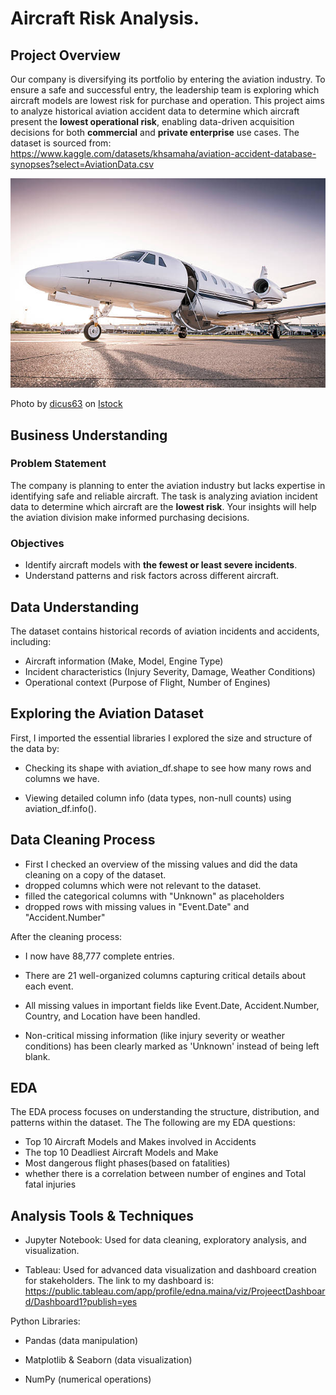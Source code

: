 # Aircraft Risk Analysis.

## Project Overview

Our company is diversifying its portfolio by entering the aviation industry. To ensure a safe and successful entry, the leadership team is exploring which aircraft models are lowest risk for purchase and operation. This project aims to analyze historical aviation accident data to determine which aircraft present the **lowest operational risk**, enabling data-driven acquisition decisions for both **commercial** and **private enterprise** use cases. The dataset is sourced from: https://www.kaggle.com/datasets/khsamaha/aviation-accident-database-synopses?select=AviationData.csv


![aircraft](images\aircraft.jpg)

Photo by <a href="https://media.istockphoto.com/id/1455888136/photo/luxury-private-jet.jpg?s=612x612&w=0&k=20&c=jtAd4usrdWHczYRQtc4WfSbBjhU2xB7gNv13fgLrz_k=">dicus63</a> on <a href="https://media.istockphoto.com/id/1455888136/photo/luxury-private-jet.jpg?s=612x612&w=0&k=20&c=jtAd4usrdWHczYRQtc4WfSbBjhU2xB7gNv13fgLrz_k=">Istock</a>

## Business Understanding

### Problem Statement
The company is planning to enter the aviation industry but lacks expertise in identifying safe and reliable aircraft. The task is analyzing aviation incident data to determine which aircraft are the **lowest risk**. Your insights will help the aviation division make informed purchasing decisions.

### Objectives
- Identify aircraft models with **the fewest or least severe incidents**.
- Understand patterns and risk factors across different aircraft.


## Data Understanding
The dataset contains historical records of aviation incidents and accidents, including:
- Aircraft information (Make, Model, Engine Type)
- Incident characteristics (Injury Severity, Damage, Weather Conditions)
- Operational context (Purpose of Flight, Number of Engines)

## Exploring the Aviation Dataset
First, I imported the essential libraries
I explored the size and structure of the data by:

- Checking its shape with aviation_df.shape to see how many rows and columns we have.

- Viewing detailed column info (data types, non-null counts) using aviation_df.info().

## Data Cleaning Process
- First I checked an overview of the missing values and did the data cleaning on a copy of the dataset.
- dropped columns which were not relevant to the dataset.
- filled the categorical columns with "Unknown" as placeholders
- dropped rows with missing values in "Event.Date" and "Accident.Number"

After the cleaning process:

- I now have 88,777 complete entries.

- There are 21 well-organized columns capturing critical details about each event.

- All missing values in important fields like Event.Date, Accident.Number, Country, and Location have been handled.

- Non-critical missing information (like injury severity or weather conditions) has been clearly marked as 'Unknown' instead of being left blank.

##  EDA
The EDA process focuses on understanding the structure, distribution, and patterns within the dataset. The 
The following are my EDA questions:
- Top 10 Aircraft Models and Makes involved in Accidents
- The top 10 Deadliest Aircraft Models and Make
- Most dangerous flight phases(based on fatalities)
- whether there is a correlation between number of engines and Total fatal injuries


## Analysis Tools & Techniques
- Jupyter Notebook: Used for data cleaning, exploratory analysis, and visualization.

- Tableau: Used for advanced data visualization and dashboard creation for stakeholders. The link to my dashboard is: https://public.tableau.com/app/profile/edna.maina/viz/ProjeectDashboard/Dashboard1?publish=yes

Python Libraries:

- Pandas (data manipulation)

- Matplotlib & Seaborn (data visualization)

- NumPy (numerical operations)


